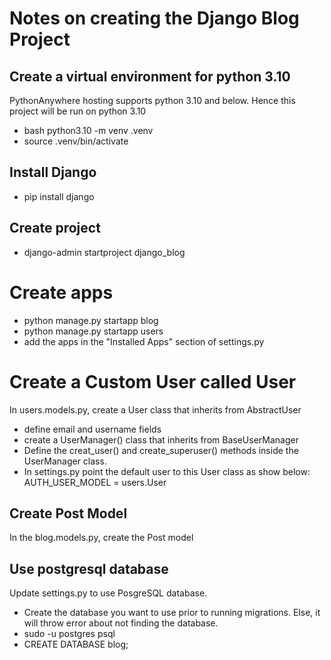 # Notes on creating the Django Blog Project

## Create a virtual environment for python 3.10
PythonAnywhere hosting supports python 3.10 and below. Hence this project will be run on python 3.10

- bash python3.10 -m venv .venv
- source .venv/bin/activate

## Install Django
- pip install django

## Create project
- django-admin startproject django_blog

# Create apps
- python manage.py startapp blog
- python manage.py startapp users
- add the apps in the "Installed Apps" section of settings.py

# Create a Custom User called User
In users.models.py, create a User class that inherits from AbstractUser
- define email and username fields
- create a UserManager() class that inherits from BaseUserManager
- Define the creat_user() and create_superuser() methods inside the UserManager class.
- In settings.py point the default user to this User class as show below:
AUTH_USER_MODEL = users.User

## Create Post Model
In the blog.models.py, create the Post model

## Use postgresql database
Update settings.py to use PosgreSQL database.
- Create the database you want to use prior to running migrations. Else, it will throw error about not finding the database.
- sudo -u postgres psql
- CREATE DATABASE blog;



